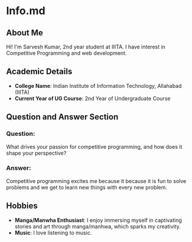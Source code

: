 # Info.md

## About Me
Hi! I'm Sarvesh Kumar, 2nd year student at IIITA. I have interest in Competitive Programming and web development.

## Academic Details
- **College Name**: Indian Institute of Information Technology, Allahabad (IIITA)
- **Current Year of UG Course**: 2nd Year of Undergraduate Course  

## Question and Answer Section
### Question:
What drives your passion for competitive programming, and how does it shape your perspective?  

### Answer:
Competitive programming excites me because it because it is fun to solve problems and we get to learn new things with every new problem.

## Hobbies
- **Manga/Manwha Enthusiast**: I enjoy immersing myself in captivating stories and art through manga/manhwa, which sparks my creativity.
- **Music**: I love listening to music. 
